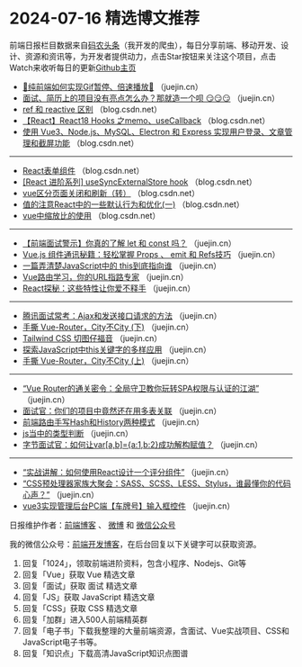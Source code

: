 # 2024-07-16 精选博文推荐

前端日报栏目数据来自[码农头条](http://toutiao.qdkfweb.cn/)（我开发的爬虫），每日分享前端、移动开发、设计、资源和资讯等，为开发者提供动力，点击Star按钮来关注这个项目，点击Watch来收听每日的更新[Github主页](https://github.com/kujian/frontendDaily)
* [🌟纯前端如何实现Gif暂停、倍速播放🌟](https://juejin.cn/post/7388488504055775268) （juejin.cn）
* [面试、简历上的项目没有亮点怎么办？那就造一个呗 😏😏😏](https://juejin.cn/post/7391277159611170843) （juejin.cn）
* [ref 和 reactive 区别](https://blog.csdn.net/m0_54007573/article/details/140447055) （blog.csdn.net）
* [【React】React18 Hooks 之memo、useCallback](https://blog.csdn.net/qq_38951259/article/details/140289598) （blog.csdn.net）
* [使用 Vue3、Node.js、MySQL、Electron 和 Express 实现用户登录、文章管理和截屏功能](https://blog.csdn.net/liyananweb/article/details/140444408) （blog.csdn.net）

***
* [React表单组件](https://blog.csdn.net/m0_62738279/article/details/140447238) （blog.csdn.net）
* [[React 进阶系列] useSyncExternalStore hook](https://blog.csdn.net/weixin_42938619/article/details/140447443) （blog.csdn.net）
* [vue区分页面关闭和刷新（转）](https://blog.csdn.net/heiye_007/article/details/140431892) （blog.csdn.net）
* [值的注意React中的一些默认行为和优化(一)](https://blog.csdn.net/feixin369/article/details/140435124) （blog.csdn.net）
* [vue中缩放比的使用](https://blog.csdn.net/eight_eyes_fish/article/details/140429633) （blog.csdn.net）

***
* [【前端面试警示】你真的了解 let 和 const 吗？](https://juejin.cn/post/7389168680746516517) （juejin.cn）
* [Vue.js 组件通讯秘籍：轻松掌握 Props 、 emit 和 Refs技巧](https://juejin.cn/post/7391034124374327311) （juejin.cn）
* [一篇弄清楚JavaScript中的 this到底指向谁](https://juejin.cn/post/7391005009666031631) （juejin.cn）
* [Vue路由学习，你的URL指路专家](https://juejin.cn/post/7391045267078987786) （juejin.cn）
* [React探秘：这些特性让你爱不释手](https://juejin.cn/post/7390659669113372723) （juejin.cn）

***
* [腾讯面试常考：Ajax和发送接口请求的方法](https://juejin.cn/post/7391704618180886528) （juejin.cn）
* [手撕 Vue-Router，City不City (下)](https://juejin.cn/post/7390630715451768859) （juejin.cn）
* [Tailwind CSS 切图仔福音](https://juejin.cn/post/7390922424478924827) （juejin.cn）
* [探索JavaScript中this关键字的多样应用](https://juejin.cn/post/7390588322768470052) （juejin.cn）
* [手撕 Vue-Router，City不City (上)](https://juejin.cn/post/7390586008772411446) （juejin.cn）

***
* [&#8220;Vue Router的通关密令：全局守卫教你玩转SPA权限与认证的江湖&#8221;](https://juejin.cn/post/7390447879407484939) （juejin.cn）
* [面试官：你们的项目中竟然还在用多表关联](https://juejin.cn/post/7389643363183149093) （juejin.cn）
* [前端路由手写Hash和History两种模式](https://juejin.cn/post/7391065678545616905) （juejin.cn）
* [js当中的类型判断](https://juejin.cn/post/7390689983788826639) （juejin.cn）
* [字节面试官：如何让var[a,b]={a:1,b:2}成功解构赋值？](https://juejin.cn/post/7390666931428786187) （juejin.cn）

***
* [“实战讲解：如何使用React设计一个评分组件”](https://juejin.cn/post/7390899526297124883) （juejin.cn）
* [“CSS预处理器家族大聚会：SASS、SCSS、LESS、Stylus，谁最懂你的代码心声？”](https://juejin.cn/post/7391284215114465292) （juejin.cn）
* [vue3实现管理后台PC端【车牌号】输入框控件](https://juejin.cn/post/7391143683410034729) （juejin.cn）

日报维护作者：[前端博客](https://qdkfweb.cn/) 、 [微博](http://weibo.com/kujian) 和 [微信公众号](https://open.weixin.qq.com/qr/code?username=caibaojian_com)

我的微信公众号：[前端开发博客](https://open.weixin.qq.com/qr/code?username=caibaojian_com)，在后台回复以下关键字可以获取资源。

1. 回复「1024」，领取前端进阶资料，包含小程序、Nodejs、Git等
2. 回复「Vue」获取 Vue 精选文章
3. 回复「面试」获取 面试 精选文章
4. 回复「JS」获取 JavaScript 精选文章
5. 回复「CSS」获取 CSS 精选文章
6. 回复「加群」进入500人前端精英群
7. 回复「电子书」下载我整理的大量前端资源，含面试、Vue实战项目、CSS和JavaScript电子书等。
8. 回复「知识点」下载高清JavaScript知识点图谱